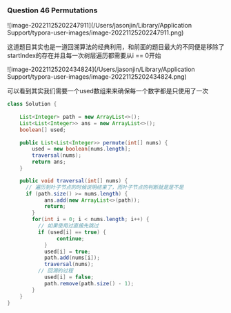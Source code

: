 ### Question 46 Permutations

![image-20221125202247911](/Users/jasonjin/Library/Application Support/typora-user-images/image-20221125202247911.png)

这道题目其实也是一道回溯算法的经典利用，和前面的题目最大的不同便是移除了startIndex的存在并且每一次树层遍历都需要从i == 0开始



![image-20221125202434824](/Users/jasonjin/Library/Application Support/typora-user-images/image-20221125202434824.png)

可以看到其实我们需要一个used数组来来确保每一个数字都是只使用了一次



```java
class Solution {
    
    List<Integer> path = new ArrayList<>();
    List<List<Integer>> ans = new ArrayList<>();
    boolean[] used;
    
    public List<List<Integer>> permute(int[] nums) {
        used = new boolean[nums.length];
        traversal(nums);
        return ans;
    }

    public void traversal(int[] nums) {
      // 遍历到叶子节点的时候说明结束了，而叶子节点的判断就是是不是  
      if (path.size() >= nums.length) {
            ans.add(new ArrayList<>(path));
            return;
        }
        for(int i = 0; i < nums.length; i++) {
          // 如果使用过直接先跳过  
          if (used[i] == true) {
                continue;
            }
            used[i] = true;
            path.add(nums[i]);
            traversal(nums);
          // 回溯的过程
            used[i] = false;
            path.remove(path.size() - 1);
        }
    }
}
```

